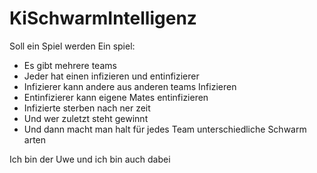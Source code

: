 # KiSchwarmIntelligenz
Soll ein Spiel werden
Ein spiel:
- Es gibt mehrere teams
- Jeder hat einen infizieren und entinfizierer
- Infizierer kann andere aus anderen teams Infizieren
- Entinfizierer kann eigene Mates entinfizieren
- Infizierte sterben nach ner zeit
- Und wer zuletzt steht gewinnt
- Und dann macht man halt für jedes Team unterschiedliche Schwarm arten

Ich bin der Uwe und ich bin auch dabei